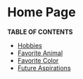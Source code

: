 # Home Page
**TABLE OF CONTENTS**
* [Hobbies](https://github.com/GavD07/midterm-html-site/blob/main/Hobbies.html)
* [Favorite Animal](https://github.com/GavD07/midterm-html-site/blob/main/FavoriteAnimal.html)
* [Favorite Color](https://github.com/GavD07/midterm-html-site/blob/main/FavoriteColor.html)
* [Future Aspirations](https://github.com/GavD07/midterm-html-site/blob/main/FutureAspirations.html)

